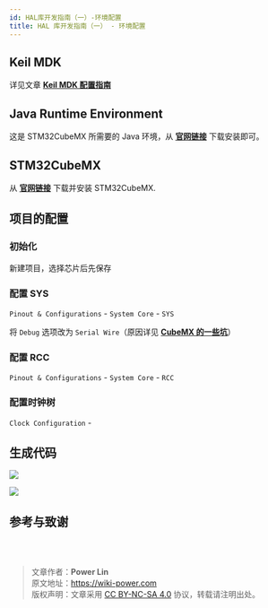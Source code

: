 ```yaml
---
id: HAL库开发指南（一）-环境配置
title: HAL 库开发指南（一） - 环境配置
---
```


## Keil MDK

详见文章 [**Keil MDK 配置指南**](https://wiki-power.com/KeilMDK%E9%85%8D%E7%BD%AE%E6%8C%87%E5%8D%97)

## Java Runtime Environment

这是 STM32CubeMX 所需要的 Java 环境，从 [**官网链接**](https://www.java.com/en/download/) 下载安装即可。

## STM32CubeMX

从 [**官网链接**](https://my.st.com/content/my_st_com/zh/products/development-tools/software-development-tools/stm32-software-development-tools/stm32-configurators-and-code-generators/stm32cubemx.license=1611899126599.product=STM32CubeMX.version=6.1.1.html) 下载并安装 STM32CubeMX.

## 项目的配置

### 初始化

新建项目，选择芯片后先保存

### 配置 SYS

`Pinout & Configurations` - `System Core` - `SYS`

将 `Debug` 选项改为 `Serial Wire`（原因详见 [**CubeMX 的一些坑**](https://wiki-power.com/CubeMX%E7%9A%84%E4%B8%80%E4%BA%9B%E5%9D%91#%E9%BB%98%E8%AE%A4%E5%85%B3%E9%97%AD%E8%B0%83%E8%AF%95%E7%AB%AF%E5%8F%A3)）

### 配置 RCC

`Pinout & Configurations` - `System Core` - `RCC`

### 配置时钟树

`Clock Configuration` - 


## 生成代码

![](https://wiki-media-1253965369.cos.ap-guangzhou.myqcloud.com/img/20210130095224.png)

![](https://wiki-media-1253965369.cos.ap-guangzhou.myqcloud.com/img/20210130095239.png)


## 参考与致谢 

<br />

<br />

> 文章作者：**Power Lin**  
> 原文地址：<https://wiki-power.com>  
> 版权声明：文章采用 [CC BY-NC-SA 4.0](https://creativecommons.org/licenses/by/4.0/deed.zh) 协议，转载请注明出处。